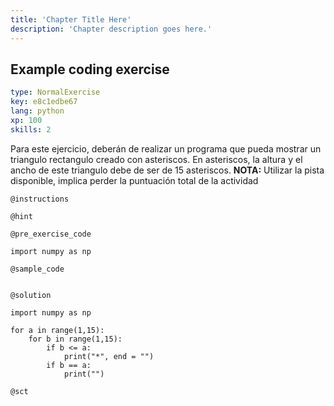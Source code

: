 ```yaml
---
title: 'Chapter Title Here'
description: 'Chapter description goes here.'
---
```


## Example coding exercise

```yaml
type: NormalExercise
key: e8c1edbe67
lang: python
xp: 100
skills: 2
```

Para este ejercicio, deberán de realizar un programa que pueda mostrar un triangulo rectangulo creado con asteriscos. En asteriscos, la altura y el ancho de este triangulo debe de ser de 15 asteriscos. **NOTA:** Utilizar la pista disponible, implica perder la puntuación total de la actividad

`@instructions`


`@hint`


`@pre_exercise_code`
```{python}
import numpy as np
```

`@sample_code`
```{python}

```

`@solution`
```{python}
import numpy as np

for a in range(1,15):
    for b in range(1,15):
        if b <= a:
            print("*", end = "")
        if b == a:
            print("")

```

`@sct`
```{python}

```
